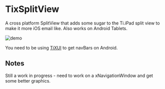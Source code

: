 # TixSplitView
A cross platform SplitView that adds some sugar to the Ti.iPad split view to make it more iOS email like. Also works on Android Tablets.

![demo](https://dl.dropboxusercontent.com/u/843217/xsplitwindow_screen.jpg)

You need to be using [TiXUI](https://github.com/jeffbonnes/TiXUI) to get navBars on Android.

## Notes
Still a work in progress - need to work on a xNavigationWindow and get some better graphics.